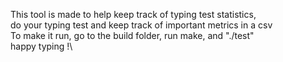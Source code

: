 This tool is made to help keep track of typing test statistics, \
do your typing test and keep track of important metrics in a csv \
To make it run, go to the build folder, run make, and "./test"\
happy typing !\
